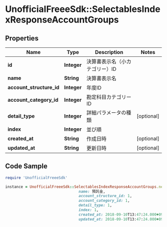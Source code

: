 # UnofficialFreeeSdk::SelectablesIndexResponseAccountGroups

## Properties

Name | Type | Description | Notes
------------ | ------------- | ------------- | -------------
**id** | **Integer** | 決算書表示名（小カテゴリー）ID | 
**name** | **String** | 決算書表示名 | 
**account_structure_id** | **Integer** | 年度ID | 
**account_category_id** | **Integer** | 勘定科目カテゴリーID | 
**detail_type** | **Integer** | 詳細パラメータの種類 | [optional] 
**index** | **Integer** | 並び順 | 
**created_at** | **String** | 作成日時 | [optional] 
**updated_at** | **String** | 更新日時 | [optional] 

## Code Sample

```ruby
require 'UnofficialFreeeSdk'

instance = UnofficialFreeeSdk::SelectablesIndexResponseAccountGroups.new(id: 1,
                                 name: 預託金,
                                 account_structure_id: 1,
                                 account_category_id: 1,
                                 detail_type: 1,
                                 index: 1,
                                 created_at: 2018-09-10T13:47:24.000+09:00,
                                 updated_at: 2018-09-10T13:47:24.000+09:00)
```


